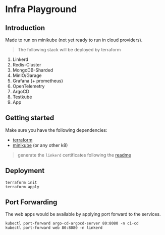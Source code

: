 # Infra Playground

## Introduction
Made to run on minikube (not yet ready to run in cloud providers).
> The following stack will be deployed by terraform
1. Linkerd
2. Redis-Cluster
3. MongoDB-Sharded
4. MinIO/Garage
5. Grafana (+ prometheus)
6. OpenTelemetry
7. ArgoCD
8. Testkube
9. App

## Getting started
Make sure you have the following dependencies:
- [terraform](https://terraform.io)
- [minikube](https://minikube.sigs.k8s.io/docs/) (or any other k8)
> generate the `linkerd` certificates following the [readme](./terraform/modules/linkerd/certificates/README.md)
## Deployment
```
terraform init
terraform apply
```

## Port Forwarding
The web apps would be available by applying port forward to the services.
````
kubectl port-forward argo-cd-argocd-server 80:8080 -n ci-cd
kubectl port-forward web 80:8080 -n linkerd
````
